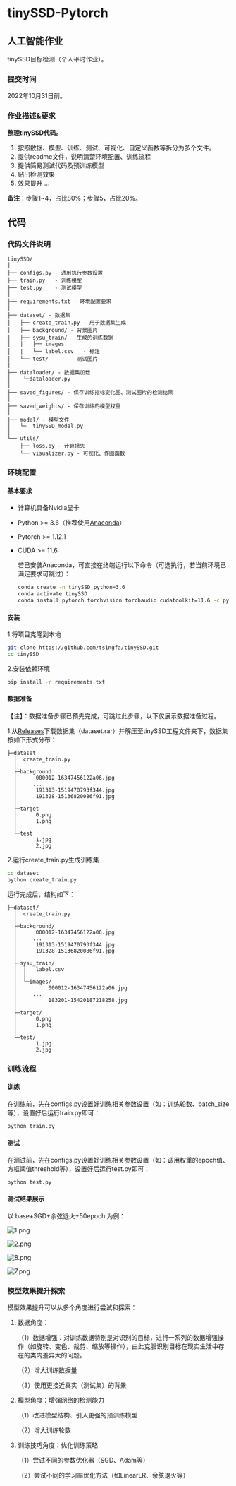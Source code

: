 # tinySSD-Pytorch

## 人工智能作业

tinySSD目标检测（个人平时作业）。

### 提交时间

2022年10月31日前。

### 作业描述&要求

**整理tinySSD代码。**

1. 按照数据、模型、训练、测试、可视化、自定义函数等拆分为多个文件。
2. 提供readme文件，说明清楚环境配置、训练流程
3. 提供简易测试代码及预训练模型
4. 贴出检测效果
5. 效果提升 …

**备注**：步骤1~4，占比80%；步骤5，占比20%。





## 代码

### 代码文件说明

```
tinySSD/
│
├── configs.py - 通用执行参数设置
├── train.py   - 训练模型
├── test.py    - 测试模型
│
├── requirements.txt - 环境配置要求
│
├── dataset/ - 数据集
│   ├── create_train.py - 用于数据集生成
│   ├── background/	- 背景图片
│   ├── sysu_train/	- 生成的训练数据
│   |	├── images
│   |	└── label.csv	- 标注
│   └── test/		- 测试图片
|
├── dataloader/ - 数据集加载
│    └─dataloader.py 
│
├── saved_figures/ - 保存训练指标变化图、测试图片的检测结果
│
├── saved_weights/ - 保存训练的模型权重
│
├── model/ - 模型文件
│   └─  tinySSD_model.py 
│   
└── utils/ 
    ├── loss.py - 计算损失
    └── visualizer.py - 可视化、作图函数
```



### 环境配置

#### 基本要求

- 计算机具备Nvidia显卡

- Python >= 3.6（推荐使用[Anaconda](https://www.anaconda.com/products/distribution)）

- Pytorch >= 1.12.1

- CUDA >= 11.6

  若已安装Anaconda，可直接在终端运行以下命令（可选执行，若当前环境已满足要求可跳过）：

  ```bash
  conda create -n tinySSD python=3.6
  conda activate tinySSD
  conda install pytorch torchvision torchaudio cudatoolkit=11.6 -c pytorch -c conda-forge
  ```

#### 安装

1.将项目克隆到本地

```bash
git clone https://github.com/tsingfa/tinySSD.git
cd tinySSD
```

2.安装依赖环境

```bash
pip install -r requirements.txt
```

#### 数据准备

【注】：数据准备步骤已预先完成，可跳过此步骤，以下仅展示数据准备过程。

1.从[Releases]()下载数据集（dataset.rar）并解压至tinySSD工程文件夹下，数据集按如下形式分布：

```
├─dataset
  │  create_train.py
  │  
  ├─background
  │      000012-16347456122a06.jpg
  │	    ...
  │      191313-1519470793f344.jpg
  │      191328-15136820086f91.jpg
  │          
  ├─target
  │      0.png
  │      1.png
  │      
  └─test
         1.jpg
         2.jpg
```

2.运行create_train.py生成训练集

```bash
cd dataset
python create_train.py
```

运行完成后，结构如下：

```
├─dataset/
  │  create_train.py
  │  
  ├─background/
  │      000012-16347456122a06.jpg
  │	    ...
  │      191313-1519470793f344.jpg
  │      191328-15136820086f91.jpg
  │      
  ├─sysu_train/
  │  │	 label.csv
  │  │  
  │  └─images/
  │          000012-16347456122a06.jpg
  │		...
  │          183201-15420187218258.jpg
  │          
  ├─target/
  │      0.png
  │      1.png
  │      
  └─test/
         1.jpg
         2.jpg
```


### 训练流程

#### 训练

在训练前，先在configs.py设置好训练相关参数设置（如：训练轮数、batch_size等），设置好后运行train.py即可：

```bash
python train.py
```



#### 测试

在测试前，先在configs.py设置好训练相关参数设置（如：调用权重的epoch值、方框阈值threshold等），设置好后运行test.py即可：

```bash
python test.py
```

#### 测试结果展示

以 base+SGD+余弦退火+50epoch 为例：

![1.png](https://s2.loli.net/2022/10/31/68bfL3qUWwNClJ4.png)



![2.png](https://s2.loli.net/2022/10/31/kWqsZerICn7TtNE.png)

![8.png](https://s2.loli.net/2022/10/31/mdgjCRZG63pYklc.png)

![7.png](https://s2.loli.net/2022/10/31/DBAgVv4P3mNK5XR.png)

### 模型效果提升探索

模型效果提升可以从多个角度进行尝试和探索：

1. 数据角度：

   （1）数据增强：对训练数据特别是对识别的目标，进行一系列的数据增强操作（如旋转、变色、裁剪、缩放等操作），由此克服识别目标在现实生活中存在的类内差异大的问题。

   （2）增大训练数据量

   （3）使用更接近真实（测试集）的背景

2. 模型角度：增强网络的检测能力

   （1）改进模型结构、引入更强的预训练模型

   （2）增大训练轮数

3. 训练技巧角度：优化训练策略

   （1）尝试不同的参数优化器（SGD、Adam等）

   （2）尝试不同的学习率优化方法（如LinearLR、余弦退火等）